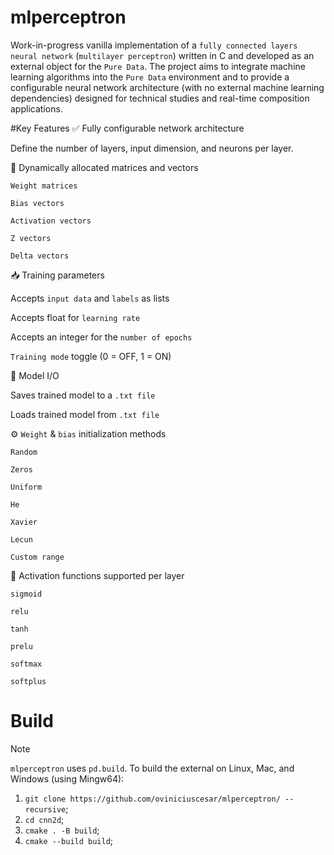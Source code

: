 # mlperceptron
Work-in-progress vanilla implementation of a `fully connected layers neural network` (`multilayer perceptron`) written in C and developed as an external object for the `Pure Data`.
The project aims to integrate machine learning algorithms into the `Pure Data` environment and to provide a configurable neural network architecture (with no external machine learning dependencies) designed for technical studies and real-time composition applications.



#Key Features
✅ Fully configurable network architecture

Define the number of layers, input dimension, and neurons per layer.


🧩 Dynamically allocated matrices and vectors

``Weight matrices``

``Bias vectors``

``Activation vectors``

``Z vectors``

``Delta vectors``



📥 Training parameters

Accepts ``input data`` and ``labels`` as lists

Accepts float for ``learning rate``

Accepts an integer for the ``number of epochs``

``Training mode`` toggle (0 = OFF, 1 = ON)

💾 Model I/O

Saves trained model to a ``.txt file``

Loads trained model from ``.txt file``

⚙️ ``Weight`` & ``bias`` initialization methods

``Random``

``Zeros``

``Uniform``

``He``

``Xavier``

``Lecun``

``Custom range``

🧠 Activation functions supported per layer

``sigmoid``

``relu``

``tanh``

``prelu``

``softmax``

``softplus``


# Build
> [!NOTE]
`mlperceptron` uses `pd.build`. To build the external on Linux, Mac, and Windows (using Mingw64):

1. `git clone https://github.com/oviniciuscesar/mlperceptron/ --recursive`;
2. `cd cnn2d`;
4. `cmake . -B build`;
5. `cmake --build build`;
